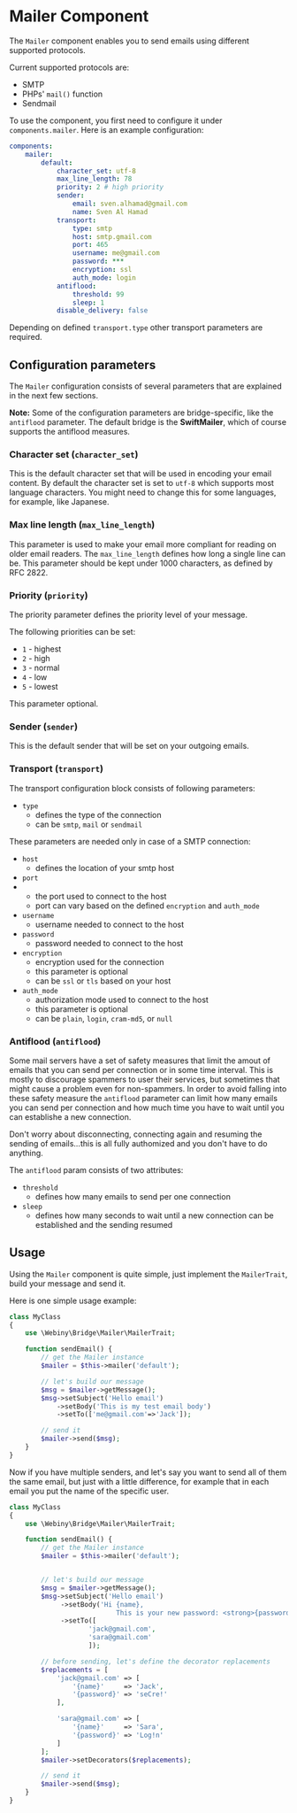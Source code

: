 Mailer Component
================

The `Mailer` component enables you to send emails using different supported protocols.

Current supported protocols are:

* SMTP
* PHPs' `mail()` function
* Sendmail

To use the component, you first need to configure it under `components.mailer`.
Here is an example configuration:

```yaml
components:
    mailer:
        default:
            character_set: utf-8
            max_line_length: 78
            priority: 2 # high priority
            sender:
                email: sven.alhamad@gmail.com
                name: Sven Al Hamad
            transport:
                type: smtp
                host: smtp.gmail.com
                port: 465
                username: me@gmail.com
                password: ***
                encryption: ssl
                auth_mode: login
            antiflood:
                threshold: 99
                sleep: 1
            disable_delivery: false
```

Depending on defined `transport.type` other transport parameters are required. 

## Configuration parameters

The `Mailer` configuration consists of several parameters that are explained in the next few sections.

**Note:** Some of the configuration parameters are bridge-specific, like the `antiflood` parameter. The default bridge is the **SwiftMailer**, which of course supports the antiflood measures.

### Character set (`character_set`)

This is the default character set that will be used in encoding your email content.
By default the character set is set to `utf-8` which supports most language characters.
You might need to change this for some languages, for example, like Japanese.

### Max line length (`max_line_length`)

This parameter is used to make your email more compliant for reading on older email readers.
The `max_line_length` defines how long a single line can be. This parameter should be kept under 1000 characters, as defined by RFC 2822.

### Priority (`priority`)

The priority parameter defines the priority level of your message. 

The following priorities can be set:

- `1` - highest
- `2` - high
- `3` - normal
- `4` - low
- `5` - lowest

This parameter optional.

### Sender (`sender`)

This is the default sender that will be set on your outgoing emails.

### Transport (`transport`)

The transport configuration block consists of following parameters: 

- `type`
    - defines the type of the connection
    - can be `smtp`, `mail` or `sendmail`


These parameters are needed only in case of a SMTP connection:

- `host`
    - defines the location of your smtp host
- `port`
-   - the port used to connect to the host
    - port can vary based on the defined `encryption` and `auth_mode`  
- `username`
    - username needed to connect to the host
- `password`
    - password needed to connect to the host
- `encryption`
    - encryption used for the connection
    - this parameter is optional
    - can be `ssl` or `tls` based on your host
- `auth_mode`
    - authorization mode used to connect to the host
    - this parameter is optional
    - can be `plain`, `login`, `cram-md5`, or `null`

### Antiflood (`antiflood`)

Some mail servers have a set of safety measures that limit the amout of emails that you can send per connection or in some time interval. This is mostly to discourage spammers to user their services, but sometimes that might cause a problem even for non-spammers. In order to avoid falling into these safety measure the `antiflood` parameter can limit how many emails you can send per connection and how much time you have to wait until you can establishe a new connection. 

Don't worry about disconnecting, connecting again and resuming the sending of emails...this is all fully authomized and you don't have to do anything.

The `antiflood` param consists of two attributes:
- `threshold`
    - defines how many emails to send per one connection
- `sleep`
    - defines how many seconds to wait until a new connection can be established and the sending resumed


## Usage

Using the `Mailer` component is quite simple, just implement the `MailerTrait`, build your message and send it.

Here is one simple usage example:

```php
class MyClass
{
    use \Webiny\Bridge\Mailer\MailerTrait;

	function sendEmail() {
		// get the Mailer instance
		$mailer = $this->mailer('default');

		// let's build our message
		$msg = $mailer->getMessage();
		$msg->setSubject('Hello email')
			->setBody('This is my test email body')
			->setTo(['me@gmail.com'=>'Jack']);

		// send it
		$mailer->send($msg);
	}
}
```

Now if you have multiple senders, and let's say you want to send all of them the same email, but just with a little difference,
for example that in each email you put the name of the specific user.

```php
class MyClass
{
	use \Webiny\Bridge\Mailer\MailerTrait;

	function sendEmail() {
		// get the Mailer instance
		$mailer = $this->mailer('default');


		// let's build our message
		$msg = $mailer->getMessage();
		$msg->setSubject('Hello email')
			 ->setBody('Hi {name},
						   This is your new password: <strong>{password}</strong>.')
			 ->setTo([
					'jack@gmail.com',
					'sara@gmail.com'
					]);

		// before sending, let's define the decorator replacements
		$replacements = [
			'jack@gmail.com' => [
				'{name}'     => 'Jack',
				'{password}' => 'seCre!'
			],

			'sara@gmail.com' => [
				'{name}'     => 'Sara',
				'{password}' => 'Log!n'
			]
		];
		$mailer->setDecorators($replacements);

		// send it
		$mailer->send($msg);
	}
}
```
